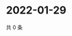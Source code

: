 # 2022-01-29

共 0 条

<!-- BEGIN WEIBO -->
<!-- 最后更新时间 Sat Jan 29 2022 15:00:32 GMT+0800 (China Standard Time) -->

<!-- END WEIBO -->

